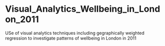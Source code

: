 # Visual_Analytics_Wellbeing_in_London_2011
USe of visual analytics techniques including gegraphically weighted regression to investigate patterns of wellbeing in London in 2011
